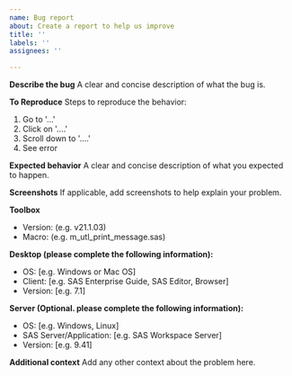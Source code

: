 ```yaml
---
name: Bug report
about: Create a report to help us improve
title: ''
labels: ''
assignees: ''

---
```


**Describe the bug**
A clear and concise description of what the bug is.

**To Reproduce**
Steps to reproduce the behavior:
1. Go to '...'
2. Click on '....'
3. Scroll down to '....'
4. See error

**Expected behavior**
A clear and concise description of what you expected to happen.

**Screenshots**
If applicable, add screenshots to help explain your problem.

**Toolbox**
 - Version: (e.g. v21.1.03)
 - Macro: (e.g. m_utl_print_message.sas)

**Desktop (please complete the following information):**
 - OS: [e.g. Windows or Mac OS]
 - Client: [e.g. SAS Enterprise Guide, SAS Editor, Browser]
 - Version: [e.g. 7.1]

**Server (Optional. please complete the following information):**
 - OS: [e.g. Windows, Linux]
 - SAS Server/Application: [e.g. SAS Workspace Server]
 - Version: [e.g. 9.41]

**Additional context**
Add any other context about the problem here.
